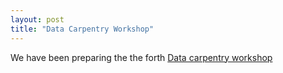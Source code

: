 ```yaml
---
layout: post
title: "Data Carpentry Workshop"
---
```

We have been preparing the the forth [Data carpentry workshop](https://mesfind.github.io/2018-02-08-AAU/)
